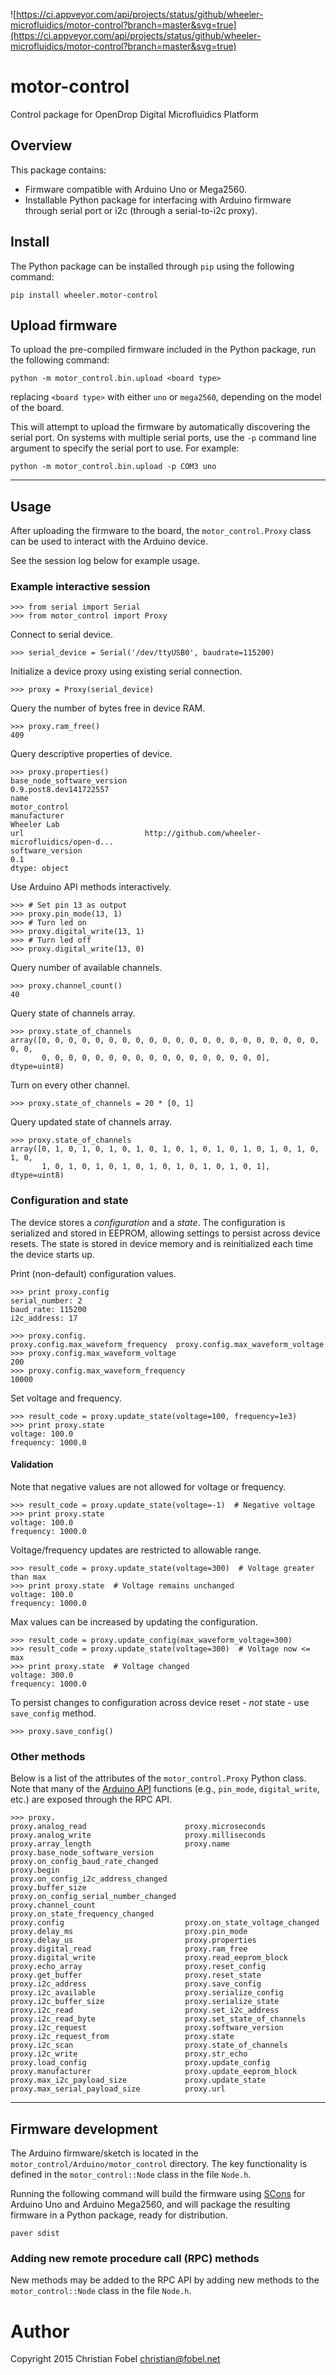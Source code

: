 ![https://ci.appveyor.com/api/projects/status/github/wheeler-microfluidics/motor-control?branch=master&svg=true](https://ci.appveyor.com/api/projects/status/github/wheeler-microfluidics/motor-control?branch=master&svg=true)
# motor-control #
Control package for OpenDrop Digital Microfluidics Platform

## Overview ##

This package contains:

 - Firmware compatible with Arduino Uno or Mega2560.
 - Installable Python package for interfacing with Arduino firmware through
   serial port or i2c (through a serial-to-i2c proxy).

## Install ##

The Python package can be installed through `pip` using the following command:

    pip install wheeler.motor-control

## Upload firmware ##

To upload the pre-compiled firmware included in the Python package, run the
following command:

    python -m motor_control.bin.upload <board type>

replacing `<board type>` with either `uno` or `mega2560`, depending on the
model of the board.

This will attempt to upload the firmware by automatically discovering the
serial port.  On systems with multiple serial ports, use the `-p` command line
argument to specify the serial port to use.  For example:

    python -m motor_control.bin.upload -p COM3 uno

--------------------------------------------------

## Usage ##

After uploading the firmware to the board, the `motor_control.Proxy` class can be
used to interact with the Arduino device.

See the session log below for example usage.

### Example interactive session ###

    >>> from serial import Serial
    >>> from motor_control import Proxy

Connect to serial device.

    >>> serial_device = Serial('/dev/ttyUSB0', baudrate=115200)

Initialize a device proxy using existing serial connection.

    >>> proxy = Proxy(serial_device)

Query the number of bytes free in device RAM.

    >>> proxy.ram_free()
    409

Query descriptive properties of device.

    >>> proxy.properties()
    base_node_software_version                               0.9.post8.dev141722557
    name                                                                  motor_control
    manufacturer                                                        Wheeler Lab
    url                           http://github.com/wheeler-microfluidics/open-d...
    software_version                                                            0.1
    dtype: object

Use Arduino API methods interactively.

    >>> # Set pin 13 as output
    >>> proxy.pin_mode(13, 1)
    >>> # Turn led on
    >>> proxy.digital_write(13, 1)
    >>> # Turn led off
    >>> proxy.digital_write(13, 0)

Query number of available channels.

    >>> proxy.channel_count()
    40

Query state of channels array.

    >>> proxy.state_of_channels
    array([0, 0, 0, 0, 0, 0, 0, 0, 0, 0, 0, 0, 0, 0, 0, 0, 0, 0, 0, 0, 0, 0, 0,
           0, 0, 0, 0, 0, 0, 0, 0, 0, 0, 0, 0, 0, 0, 0, 0, 0], dtype=uint8)

Turn on every other channel.

    >>> proxy.state_of_channels = 20 * [0, 1]

Query updated state of channels array.

    >>> proxy.state_of_channels
    array([0, 1, 0, 1, 0, 1, 0, 1, 0, 1, 0, 1, 0, 1, 0, 1, 0, 1, 0, 1, 0, 1, 0,
           1, 0, 1, 0, 1, 0, 1, 0, 1, 0, 1, 0, 1, 0, 1, 0, 1], dtype=uint8)

### Configuration and state ###

The device stores a *configuration* and a *state*.  The configuration is
serialized and stored in EEPROM, allowing settings to persist across device
resets.  The state is stored in device memory and is reinitialized each time
the device starts up.

Print (non-default) configuration values.

    >>> print proxy.config
    serial_number: 2
    baud_rate: 115200
    i2c_address: 17

    >>> proxy.config.
    proxy.config.max_waveform_frequency  proxy.config.max_waveform_voltage
    >>> proxy.config.max_waveform_voltage
    200
    >>> proxy.config.max_waveform_frequency
    10000

Set voltage and frequency.

    >>> result_code = proxy.update_state(voltage=100, frequency=1e3)
    >>> print proxy.state
    voltage: 100.0
    frequency: 1000.0

#### Validation ####

Note that negative values are not allowed for voltage or frequency.

    >>> result_code = proxy.update_state(voltage=-1)  # Negative voltage 
    >>> print proxy.state
    voltage: 100.0
    frequency: 1000.0

Voltage/frequency updates are restricted to allowable range.

    >>> result_code = proxy.update_state(voltage=300)  # Voltage greater than max
    >>> print proxy.state  # Voltage remains unchanged
    voltage: 100.0
    frequency: 1000.0

Max values can be increased by updating the configuration.

    >>> result_code = proxy.update_config(max_waveform_voltage=300)
    >>> result_code = proxy.update_state(voltage=300)  # Voltage now <= max
    >>> print proxy.state  # Voltage changed
    voltage: 300.0
    frequency: 1000.0

To persist changes to configuration across device reset - *not* state - use
`save_config` method.

    >>> proxy.save_config()

### Other methods ###

Below is a list of the attributes of the `motor_control.Proxy` Python class.  Note
that many of the [Arduino API][1] functions (e.g., `pin_mode`, `digital_write`,
etc.) are exposed through the RPC API.

    >>> proxy.
    proxy.analog_read                      proxy.microseconds
    proxy.analog_write                     proxy.milliseconds
    proxy.array_length                     proxy.name
    proxy.base_node_software_version       proxy.on_config_baud_rate_changed
    proxy.begin                            proxy.on_config_i2c_address_changed
    proxy.buffer_size                      proxy.on_config_serial_number_changed
    proxy.channel_count                    proxy.on_state_frequency_changed
    proxy.config                           proxy.on_state_voltage_changed
    proxy.delay_ms                         proxy.pin_mode
    proxy.delay_us                         proxy.properties
    proxy.digital_read                     proxy.ram_free
    proxy.digital_write                    proxy.read_eeprom_block
    proxy.echo_array                       proxy.reset_config
    proxy.get_buffer                       proxy.reset_state
    proxy.i2c_address                      proxy.save_config
    proxy.i2c_available                    proxy.serialize_config
    proxy.i2c_buffer_size                  proxy.serialize_state
    proxy.i2c_read                         proxy.set_i2c_address
    proxy.i2c_read_byte                    proxy.set_state_of_channels
    proxy.i2c_request                      proxy.software_version
    proxy.i2c_request_from                 proxy.state
    proxy.i2c_scan                         proxy.state_of_channels
    proxy.i2c_write                        proxy.str_echo
    proxy.load_config                      proxy.update_config
    proxy.manufacturer                     proxy.update_eeprom_block
    proxy.max_i2c_payload_size             proxy.update_state
    proxy.max_serial_payload_size          proxy.url

--------------------------------------------------

## Firmware development ##

The Arduino firmware/sketch is located in the `motor_control/Arduino/motor_control`
directory.  The key functionality is defined in the `motor_control::Node` class in
the file `Node.h`.

Running the following command will build the firmware using [SCons][2] for
Arduino Uno and Arduino Mega2560, and will package the resulting firmware in a
Python package, ready for distribution.

    paver sdist

### Adding new remote procedure call (RPC) methods ###

New methods may be added to the RPC API by adding new methods to the
`motor_control::Node` class in the file `Node.h`.

# Author #

Copyright 2015 Christian Fobel <christian@fobel.net>


[1]: https://www.arduino.cc/en/Reference/HomePage
[2]: http://www.scons.org/
